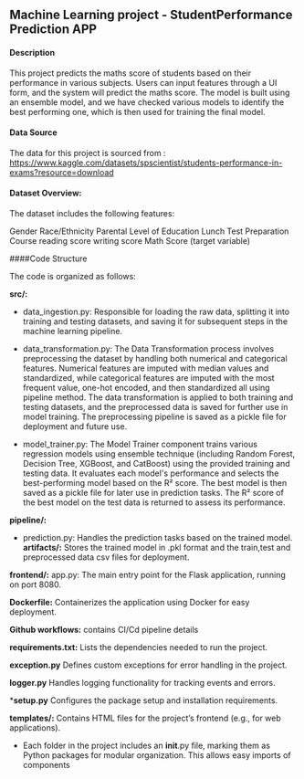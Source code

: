 ## Machine Learning project - StudentPerformance Prediction APP

#### Description
This project predicts the maths score of students based on their performance in various subjects. Users can input features through a UI form, and the system will predict the maths score. The model is built using an ensemble model, and we have checked various models to identify the best performing one, which is then used for training the final model.

#### Data Source
The data for this project is sourced from : https://www.kaggle.com/datasets/spscientist/students-performance-in-exams?resource=download

#### Dataset Overview:
The dataset includes the following features:

Gender
Race/Ethnicity
Parental Level of Education
Lunch
Test Preparation Course
reading score
writing score
Math Score (target variable)

####Code Structure

The code is organized as follows:

**src/:**
- data_ingestion.py: Responsible for loading the raw data, splitting it into training and testing datasets, and saving it for subsequent steps in the machine learning pipeline.

- data_transformation.py: The Data Transformation process involves preprocessing the dataset by handling both numerical and categorical features. Numerical features are imputed with median values and standardized, while categorical features are imputed with the most frequent value, one-hot encoded, and then standardized all using pipeline method. The data transformation is applied to both training and testing datasets, and the preprocessed data is saved for further use in model training. The preprocessing pipeline is saved as a pickle file for deployment and future use.

- model_trainer.py: The Model Trainer component trains various regression models using ensemble technique (including Random Forest, Decision Tree, XGBoost, and CatBoost) using the provided training and testing data. It evaluates each model's performance and selects the best-performing model based on the R² score. The best model is then saved as a pickle file for later use in prediction tasks. The R² score of the best model on the test data is returned to assess its performance.

**pipeline/:**
- prediction.py: Handles the prediction tasks based on the trained model.
**artifacts/:**
 Stores the trained model in .pkl format and the train,test and preprocessed data csv files for deployment.

**frontend/:**
app.py: The main entry point for the Flask application, running on port 8080.

**Dockerfile:**
 Containerizes the application using Docker for easy deployment.

**Github workflows:**
 contains CI/Cd pipeline details 

 **requirements.txt:**
 Lists the dependencies needed to run the project.

 **exception.py**
 Defines custom exceptions for error handling in the project.

 **logger.py**
 Handles logging functionality for tracking events and errors.

 ***setup.py**
 Configures the package setup and installation requirements.

 **templates/:**
 Contains HTML files for the project’s frontend (e.g., for web applications).

 - Each folder in the project includes an __init__.py file, marking them as Python packages for modular organization. This allows easy imports of components 